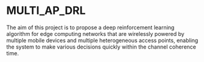 # MULTI_AP_DRL
The aim of this project is to propose a deep reinforcement learning algorithm for edge computing networks that are wirelessly powered by multiple mobile devices and multiple heterogeneous access points, enabling the system to make various decisions quickly within the channel coherence time.
